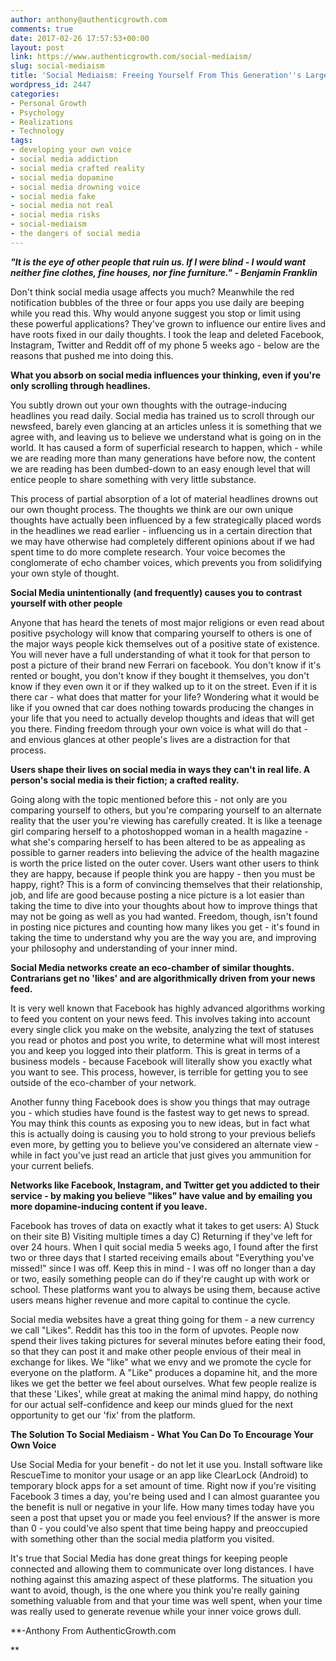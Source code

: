 ```yaml
---
author: anthony@authenticgrowth.com
comments: true
date: 2017-02-26 17:57:53+00:00
layout: post
link: https://www.authenticgrowth.com/social-mediaism/
slug: social-mediaism
title: 'Social Mediaism: Freeing Yourself From This Generation''s Largest Addiction'
wordpress_id: 2447
categories:
- Personal Growth
- Psychology
- Realizations
- Technology
tags:
- developing your own voice
- social media addiction
- social media crafted reality
- social media dopamine
- social media drowning voice
- social media fake
- social media not real
- social media risks
- social-mediaism
- the dangers of social media
---
```


_**"It is the eye of other people that ruin us. If I were blind - I would want neither fine clothes, fine houses, nor fine furniture." - Benjamin Franklin**_


Don't think social media usage affects you much? Meanwhile the red notification bubbles of the three or four apps you use daily are beeping while you read this. Why would anyone suggest you stop or limit using these powerful applications? They've grown to influence our entire lives and have roots fixed in our daily thoughts. I took the leap and deleted Facebook, Instagram, Twitter and Reddit off of my phone 5 weeks ago - below are the reasons that pushed me into doing this.




**What you absorb on social media influences your thinking, even if you're only scrolling through headlines.**




You subtly drown out your own thoughts with the outrage-inducing headlines you read daily. Social media has trained us to scroll through our newsfeed, barely even glancing at an articles unless it is something that we agree with, and leaving us to believe we understand what is going on in the world. It has caused a form of superficial research to happen, which - while we are reading more than many generations have before now, the content we are reading has been dumbed-down to an easy enough level that will entice people to share something with very little substance.




This process of partial absorption of a lot of material headlines drowns out our own thought process. The thoughts we think are our own unique thoughts have actually been influenced by a few strategically placed words in the headlines we read earlier - influencing us in a certain direction that we may have otherwise had completely different opinions about if we had spent time to do more complete research. Your voice becomes the conglomerate of echo chamber voices, which prevents you from solidifying your own style of thought.

**Social Media unintentionally (and frequently) causes you to contrast yourself with other people**




Anyone that has heard the tenets of most major religions or even read about positive psychology will know that comparing yourself to others is one of the major ways people kick themselves out of a positive state of existence. You will never have a full understanding of what it took for that person to post a picture of their brand new Ferrari on facebook. You don't know if it's rented or bought, you don't know if they bought it themselves, you don't know if they even own it or if they walked up to it on the street. Even if it is there car - what does that matter for your life? Wondering what it would be like if you owned that car does nothing towards producing the changes in your life that you need to actually develop thoughts and ideas that will get you there. Finding freedom through your own voice is what will do that - and envious glances at other people's lives are a distraction for that process.




**Users shape their lives on social media in ways they can't in real life. A person's social media is their fiction; a crafted reality.**




Going along with the topic mentioned before this - not only are you comparing yourself to others, but you're comparing yourself to an alternate reality that the user you're viewing has carefully created. It is like a teenage girl comparing herself to a photoshopped woman in a health magazine - what she's comparing herself to has been altered to be as appealing as possible to garner readers into believing the advice of the health magazine is worth the price listed on the outer cover. Users want other users to think they are happy, because if people think you are happy - then you must be happy, right? This is a form of convincing themselves that their relationship, job, and life are good because posting a nice picture is a lot easier than taking the time to dive into your thoughts about how to improve things that may not be going as well as you had wanted. Freedom, though, isn't found in posting nice pictures and counting how many likes you get - it's found in taking the time to understand why you are the way you are, and improving your philosophy and understanding of your inner mind.




**Social Media networks create an eco-chamber of similar thoughts. Contrarians get no 'likes' and are algorithmically driven from your news feed.**




It is very well known that Facebook has highly advanced algorithms working to feed you content on your news feed. This involves taking into account every single click you make on the website, analyzing the text of statuses you read or photos and post you write, to determine what will most interest you and keep you logged into their platform. This is great in terms of a business models - because Facebook will literally show you exactly what you want to see. This process, however, is terrible for getting you to see outside of the eco-chamber of your network. 




Another funny thing Facebook does is show you things that may outrage you - which studies have found is the fastest way to get news to spread. You may think this counts as exposing you to new ideas, but in fact what this is actually doing is causing you to hold strong to your previous beliefs even more, by getting you to believe you've considered an alternate view - while in fact you've just read an article that just gives you ammunition for your current beliefs.

**Networks like Facebook, Instagram, and Twitter get you addicted to their service - by making you believe "likes" have value and by emailing you more dopamine-inducing content if you leave.**




Facebook has troves of data on exactly what it takes to get users: A) Stuck on their site B) Visiting multiple times a day C) Returning if they've left for over 24 hours. When I quit social media 5 weeks ago, I found after the first two or three days that I started receiving emails about "Everything you've missed!" since I was off. Keep this in mind - I was off no longer than a day or two, easily something people can do if they're caught up with work or school. These platforms want you to always be using them, because active users means higher revenue and more capital to continue the cycle.





Social media websites have a great thing going for them - a new currency we call "Likes". Reddit has this too in the form of upvotes. People now spend their lives taking pictures for several minutes before eating their food, so that they can post it and make other people envious of their meal in exchange for likes. We "like" what we envy and we promote the cycle for everyone on the platform. A "Like" produces a dopamine hit, and the more likes we get the better we feel about ourselves. What few people realize is that these 'Likes', while great at making the animal mind happy, do nothing for our actual self-confidence and keep our minds glued for the next opportunity to get our 'fix' from the platform.





**The Solution To Social Mediaism - What You Can Do To Encourage Your Own Voice**




Use Social Media for your benefit - do not let it use you. Install software like RescueTime to monitor your usage or an app like ClearLock (Android) to temporary block apps for a set amount of time. Right now if you're visiting Facebook 3 times a day, you're being used and I can almost guarantee you the benefit is null or negative in your life. How many times today have you seen a post that upset you or made you feel envious? If the answer is more than 0 - you could've also spent that time being happy and preoccupied with something other than the social media platform you visited.  




It's true that Social Media has done great things for keeping people connected and allowing them to communicate over long distances. I have nothing against this amazing aspect of these platforms. The situation you want to avoid, though, is the one where you think you're really gaining something valuable from and that your time was well spent, when your time was really used to generate revenue while your inner voice grows dull.




**-Anthony From AuthenticGrowth.com

**
